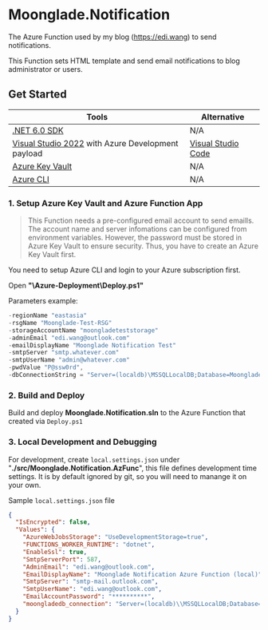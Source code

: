 # Moonglade.Notification

The Azure Function used by my blog (https://edi.wang) to send notifications.

This Function sets HTML template and send email notifications to blog administrator or users.

## Get Started

Tools | Alternative
--- | ---
[.NET 6.0 SDK](http://dot.net) | N/A
[Visual Studio 2022](https://visualstudio.microsoft.com/) with Azure Development payload| [Visual Studio Code](https://code.visualstudio.com/)
[Azure Key Vault](https://azure.microsoft.com/en-us/services/key-vault/) | N/A
[Azure CLI](https://docs.microsoft.com/en-us/cli/azure/?view=azure-cli-latest) | N/A

### 1. Setup Azure Key Vault and Azure Function App

> This Function needs a pre-configured email account to send emaills. The account name and server infomations can be configured from environment variables. However, the password must be stored in Azure Key Vault to ensure security. Thus, you have to create an Azure Key Vault first.

You need to setup Azure CLI and login to your Azure subscription first. 

Open **"\Azure-Deployment\Deploy.ps1"**

Parameters example:

```powershell
-regionName "eastasia"
-rsgName "Moonglade-Test-RSG"
-storageAccountName "moongladeteststorage"
-adminEmail "edi.wang@outlook.com"
-emailDisplayName "Moonglade Notification Test"
-smtpServer "smtp.whatever.com"
-smtpUserName "admin@whatever.com"
-pwdValue "P@ssw0rd",
-dbConnectionString = "Server=(localdb)\MSSQLLocalDB;Database=Moonglade;Trusted_Connection=True;"
```

### 2. Build and Deploy

Build and deploy **Moonglade.Notification.sln** to the Azure Function that created via ```Deploy.ps1```

### 3. Local Development and Debugging

For development, create ```local.settings.json``` under "**./src/Moonglade.Notification.AzFunc**", this file defines development time settings. It is by default ignored by git, so you will need to manange it on your own.

Sample ```local.settings.json``` file

```json
{
  "IsEncrypted": false,
  "Values": {
    "AzureWebJobsStorage": "UseDevelopmentStorage=true",
    "FUNCTIONS_WORKER_RUNTIME": "dotnet",
    "EnableSsl": true,
    "SmtpServerPort": 587,
    "AdminEmail": "edi.wang@outlook.com",
    "EmailDisplayName": "Moonglade Notification Azure Function (local)",
    "SmtpServer": "smtp-mail.outlook.com",
    "SmtpUserName": "edi.wang@outlook.com",
    "EmailAccountPassword": "**********",
    "moongladedb_connection": "Server=(localdb)\\MSSQLLocalDB;Database=Moonglade;Trusted_Connection=True;"
  }
}
```
